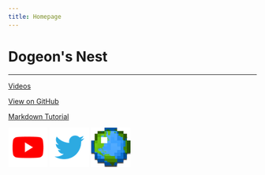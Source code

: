 ```yaml
---
title: Homepage
---
```

# Dogeon's Nest

**********************

[Videos](./videos/)

[View on GitHub](https://github.com/Dogeon188/dogeon188.github.io)

[Markdown Tutorial](https://markdown.tw/)

[![Youtube Channel](./img/links/youtube.png)](https://www.youtube.com/channel/UCapFOd5gDDMNszKmVPKo9JQ)
[![Twitter](./img/links/twitter.png)](https://twitter.com/dogeon188)
[![Planet Minecraft](./img/links/pmc.png)](https://www.planetminecraft.com/member/dogeon188/)
